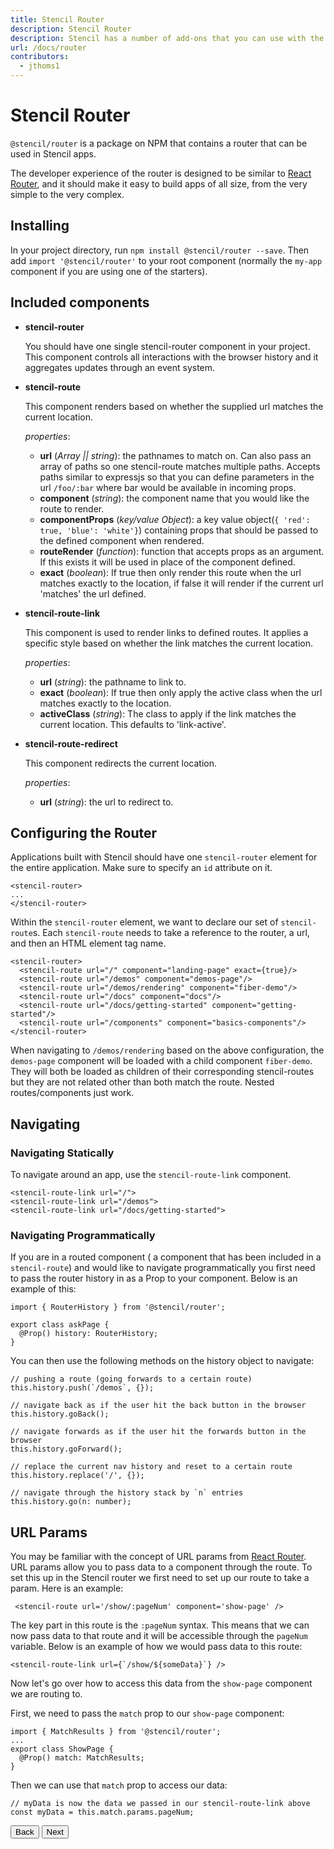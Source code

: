 ```yaml
---
title: Stencil Router
description: Stencil Router
description: Stencil has a number of add-ons that you can use with the build process.
url: /docs/router
contributors:
  - jthoms1
---
```


# Stencil Router

`@stencil/router` is a package on NPM that contains a router that can be used in Stencil apps.

The developer experience of the router is designed to be similar to [React Router](https://reacttraining.com/react-router/), and it should make it easy to build apps of all size, from the very simple to the very complex.

## Installing

In your project directory, run `npm install @stencil/router --save`. Then add `import '@stencil/router'` to your root component (normally the `my-app` component if you are using one of the starters).

## Included components

- **stencil-router**

  You should have one single stencil-router component in your project.  This component controls all interactions with the browser history and it aggregates updates through an event system.

- **stencil-route**

  This component renders based on whether the supplied url matches the current location.

  *properties*:
  - **url** (*Array || string*): the pathnames to match on. Can also pass an array of paths so one stencil-route matches multiple paths. Accepts paths similar to expressjs so that you can define parameters in the url `/foo/:bar` where bar would be available in incoming props.
  - **component** (*string*): the component name that you would like the route to render.
  - **componentProps** (*key/value Object*): a key value object(`{ 'red': true, 'blue': 'white'}`) containing props that should be passed to the defined component when rendered.
  - **routeRender** (*function*): function that accepts props as an argument. If this exists it will be used in place of the component defined.
  - **exact** (*boolean*): If true then only render this route when the url matches exactly to the location, if false it will render if the current url 'matches' the url defined.

- **stencil-route-link**

  This component is used to render links to defined routes.  It applies a specific style based on whether the link matches the current location.

  *properties*:
  - **url** (*string*): the pathname to link to.
  - **exact** (*boolean*): If true then only apply the active class when the url matches exactly to the location.
  - **activeClass** (*string*): The class to apply if the link matches the current location. This defaults to 'link-active'.

- **stencil-route-redirect**

  This component redirects the current location.

  *properties*:
  - **url** (*string*): the url to redirect to.


## Configuring the Router

Applications built with Stencil should have one `stencil-router` element for the entire application. Make sure to specify an `id` attribute on it.

```markup
<stencil-router>
...
</stencil-router>
```

Within the `stencil-router` element, we want to declare our set of `stencil-route`s. Each `stencil-route` needs to take a reference to the router, a url, and then an HTML element tag name.

```markup
<stencil-router>
  <stencil-route url="/" component="landing-page" exact={true}/>
  <stencil-route url="/demos" component="demos-page"/>
  <stencil-route url="/demos/rendering" component="fiber-demo"/>
  <stencil-route url="/docs" component="docs"/>
  <stencil-route url="/docs/getting-started" component="getting-started"/>
  <stencil-route url="/components" component="basics-components"/>
</stencil-router>
```

When navigating to `/demos/rendering` based on the above configuration, the `demos-page` component will be loaded with a child component `fiber-demo`. They will both be loaded as children of their corresponding stencil-routes but they are not related other than both match the route. Nested routes/components just work.

## Navigating

### Navigating Statically

To navigate around an app, use the `stencil-route-link` component.

```markup
<stencil-route-link url="/">
<stencil-route-link url="/demos">
<stencil-route-link url="/docs/getting-started">
```

### Navigating Programmatically

If you are in a routed component ( a component that has been included in a `stencil-route`) and would like to navigate programmatically you first need to pass the router history in as a Prop to your component. Below is an example of this:

```tsx
import { RouterHistory } from '@stencil/router';

export class askPage {
  @Prop() history: RouterHistory;
}
```

You can then use the following methods on the history object to navigate:

```tsx
// pushing a route (going forwards to a certain route)
this.history.push(`/demos`, {});

// navigate back as if the user hit the back button in the browser
this.history.goBack();

// navigate forwards as if the user hit the forwards button in the browser
this.history.goForward();

// replace the current nav history and reset to a certain route
this.history.replace('/', {});

// navigate through the history stack by `n` entries
this.history.go(n: number);
```

## URL Params

You may be familiar with the concept of URL params from [React Router](https://reacttraining.com/react-router/web/example/url-params). URL params allow you to pass data to a component through the route. To set this up in the Stencil router we first need to set up our route to take a param. Here is an example:

```markup
 <stencil-route url='/show/:pageNum' component='show-page' />
```

The key part in this route is the `:pageNum` syntax. This means that we can now pass data to that route and it will be accessible through the `pageNum` variable. Below is an example of how we would pass data to this route:

```markup
<stencil-route-link url={`/show/${someData}`} />
```

Now let's go over how to access this data from the `show-page` component we are routing to.


First, we need to pass the `match` prop to our `show-page` component:

```tsx
import { MatchResults } from '@stencil/router';
...
export class ShowPage {
  @Prop() match: MatchResults;
}
```

Then we can use that `match` prop to access our data:

```tsx
// myData is now the data we passed in our stencil-route-link above
const myData = this.match.params.pageNum;
```

<stencil-route-link url="/docs/module-bundling" router="#router" custom="true">
  <button class="pull-left btn btn--secondary">
    Back
  </button>
</stencil-route-link>

<stencil-route-link url="/docs/state-tunnel" custom="true">
  <button class='pull-right btn btn--primary'>
    Next
  </button>
</stencil-route-link>

